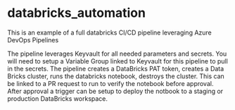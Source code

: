 # databricks_automation
This is an example of a full databricks CI/CD pipeline leveraging Azure DevOps Pipelines

The pipeline leverages Keyvault for all needed parameters and secrets.  You will need to setup a Variable Group linked to Keyvault for this pipeline to pull in the secrets.
The pipeline creates a DataBricks PAT token, creates a Data Bricks cluster, runs the databricks notebook, destroys the cluster.
This can be linked to a PR request to run to verify the notebook before approval.   After approval a trigger can be setup to deploy the notbook to a staging or production DataBricks workspace.

